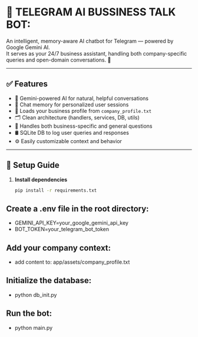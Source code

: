 # 🚀 TELEGRAM AI BUSSINESS TALK BOT:

An intelligent, memory-aware AI chatbot for Telegram — powered by Google Gemini AI.  
It serves as your 24/7 business assistant, handling both company-specific queries and open-domain conversations. 🚀

---

## ✅ Features

- 🤖 Gemini-powered AI for natural, helpful conversations  
- 🧠 Chat memory for personalized user sessions  
- 🏢 Loads your business profile from `company_profile.txt`  
- 🗂️ Clean architecture (handlers, services, DB, utils)  
- 💬 Handles both business-specific and general questions  
- 🛢️ SQLite DB to log user queries and responses  
- ⚙️ Easily customizable context and behavior

---

## 🔧 Setup Guide

1. **Install dependencies**
   ```bash
   pip install -r requirements.txt

## Create a .env file in the root directory:
- GEMINI_API_KEY=your_google_gemini_api_key
- BOT_TOKEN=your_telegram_bot_token

## Add your company context:
- add content to: app/assets/company_profile.txt

## Initialize the database:
- python db_init.py

## Run the bot:
- python main.py

